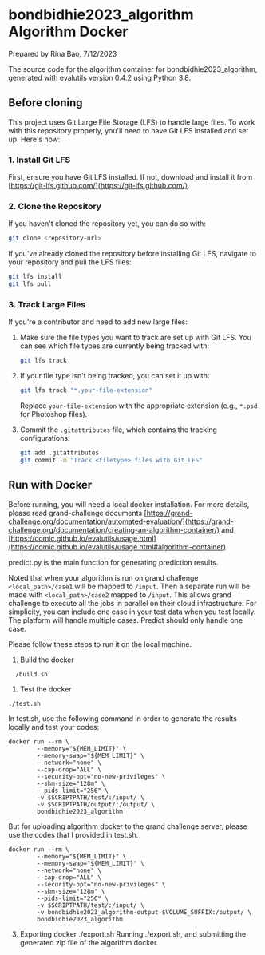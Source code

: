 # bondbidhie2023_algorithm Algorithm Docker
Prepared by Rina Bao, 7/12/2023

The source code for the algorithm container for
bondbidhie2023_algorithm, generated with
evalutils version 0.4.2
using Python 3.8.

## Before cloning
This project uses Git Large File Storage (LFS) to handle large files. To work with this repository properly, you'll need to have Git LFS installed and set up. Here's how:

### 1. Install Git LFS

First, ensure you have Git LFS installed. If not, download and install it from [https://git-lfs.github.com/](https://git-lfs.github.com/).

### 2. Clone the Repository

If you haven't cloned the repository yet, you can do so with:

```bash
git clone <repository-url>
```

If you've already cloned the repository before installing Git LFS, navigate to your repository and pull the LFS files:

```bash
git lfs install
git lfs pull
```

### 3. Track Large Files

If you're a contributor and need to add new large files:

1. Make sure the file types you want to track are set up with Git LFS. You can see which file types are currently being tracked with:

   ```bash
   git lfs track
   ```

2. If your file type isn't being tracked, you can set it up with:

   ```bash
   git lfs track "*.your-file-extension"
   ```

   Replace `your-file-extension` with the appropriate extension (e.g., `*.psd` for Photoshop files).

3. Commit the `.gitattributes` file, which contains the tracking configurations:

   ```bash
   git add .gitattributes
   git commit -m "Track <filetype> files with Git LFS"
   ```

## Run with Docker

Before running, you will need a local docker installation.
For more details, please read grand-challenge documents [https://grand-challenge.org/documentation/automated-evaluation/](https://grand-challenge.org/documentation/creating-an-algorithm-container/) and [https://comic.github.io/evalutils/usage.html](https://comic.github.io/evalutils/usage.html#algorithm-container) 

predict.py is the main function for generating prediction results.

Noted that when your algorithm is run on grand challenge `<local_path>/case1`
will be mapped to `/input`. Then a separate run will be made with
`<local_path>/case2` mapped to `/input`. This allows grand challenge to execute
all the jobs in parallel on their cloud infrastructure. For simplicity, you can
include one case in your test data when you test locally. The platform will
handle multiple cases. Predict should only handle one case.


Please follow these steps to run it on the local machine.


1. Build the docker
  ```console
   ./build.sh
  ```
1. Test the docker
  ```console
  ./test.sh
  ```

In test.sh, use the following command in order to generate the results locally
and test your codes:

```console
docker run --rm \
        --memory="${MEM_LIMIT}" \
        --memory-swap="${MEM_LIMIT}" \
        --network="none" \
        --cap-drop="ALL" \
        --security-opt="no-new-privileges" \
        --shm-size="128m" \
        --pids-limit="256" \
        -v $SCRIPTPATH/test/:/input/ \
        -v $SCRIPTPATH/output/:/output/ \
        bondbidhie2023_algorithm
```
But for uploading algorithm docker to the grand challenge server, please use the codes that I provided in test.sh.

```console
docker run --rm \
        --memory="${MEM_LIMIT}" \
        --memory-swap="${MEM_LIMIT}" \
        --network="none" \
        --cap-drop="ALL" \
        --security-opt="no-new-privileges" \
        --shm-size="128m" \
        --pids-limit="256" \
        -v $SCRIPTPATH/test/:/input/ \
        -v bondbidhie2023_algorithm-output-$VOLUME_SUFFIX:/output/ \
        bondbidhie2023_algorithm
```
3. Exporting docker ./export.sh 
Running ./export.sh, and submitting the generated zip file of the algorithm docker.
